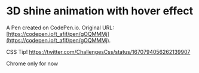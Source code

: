 # 3D shine animation with hover effect

A Pen created on CodePen.io. Original URL: [https://codepen.io/t_afif/pen/gOQMMMj](https://codepen.io/t_afif/pen/gOQMMMj).

CSS Tip!
https://twitter.com/ChallengesCss/status/1670794056262139907

Chrome only for now